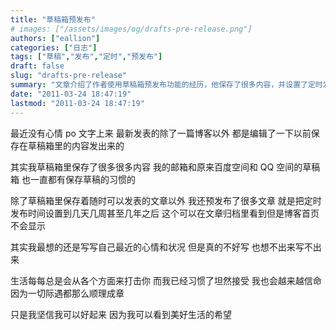 ```yaml
---
title: "草稿箱预发布"
# images: ["/assets/images/og/drafts-pre-release.png"]
authors: ["eallion"]
categories: ["日志"]
tags: ["草稿","发布","定时","预发布"]
draft: false
slug: "drafts-pre-release"
summary: "文章介绍了作者使用草稿箱预发布功能的经历，他保存了很多内容，并设置了定时发布时间。虽然生活中遇到困难，但作者相信自己可以好起来。"
date: "2011-03-24 18:47:19"
lastmod: "2011-03-24 18:47:19"
---
```


最近没有心情 po 文字上来
最新发表的除了一篇博客以外
都是编辑了一下以前保存在草稿箱里的内容发出来的

其实我草稿箱里保存了很多很多内容
我的邮箱和原来百度空间和 QQ 空间的草稿箱
也一直都有保存草稿的习惯的

除了草稿箱里保存着随时可以发表的文章以外
我还预发布了很多文章
就是把定时发布时间设置到几天几周甚至几年之后
这个可以在文章归档里看到但是博客首页不会显示

其实我最想的还是写写自己最近的心情和状况
但是真的不好写
也想不出来写不出来

生活每每总是会从各个方面来打击你
而我已经习惯了坦然接受
我也会越来越信命
因为一切际遇都那么顺理成章

只是我坚信我可以好起来
因为我可以看到美好生活的希望
